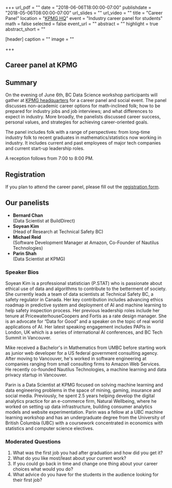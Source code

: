 +++
url_pdf = ""
date = "2018-06-06T18:00:00-07:00"
publishdate = "2018-05-06T08:00:00-07:00"
url_slides = ""
url_video = ""
title = "Career Panel"
location = "[KPMG HQ](https://goo.gl/maps/8qcjD5NUwRF2)"
event = "Industry career panel for students"
math = false
selected = false
event_url = ""
abstract = ""
highlight = true
abstract_short = ""

[header]
  caption = ""
  image = ""

+++


## Career panel at KPMG

<!--{{< youtube ctOFh51xzmM >}}-->

## Summary

On the evening of June 6th, BC Data Science workshop participants
will gather at [KPMG headquarters](https://goo.gl/maps/8qcjD5NUwRF2)
for a career panel and social event. The panel discusses non-academic
career options for math-inclined folk; how to be prepared
for industry jobs and job interviews; and what differences to expect
in industry. More broadly, the panelists discussed career success,
personal values, and strategies for achieving career-oriented goals.

The panel includes folk with a range of perspectives: from long-time industry
folk to recent graduates in mathematics/statistics now working in industry. It
includes current and past employees of major tech companies and current start-up
leadership roles.

A reception follows from 7:00 to 8:00 PM.

## Registration

If you plan to attend the career panel, please fill out the [registration
form](https://docs.google.com/forms/d/e/1FAIpQLSdPjrr84t8KjaBdPQvMgDOvhEHYQViwcvnjQ_plcr4JBu02uQ/viewform).

## Our panelists

* **Bernard Chan**  
(Data Scientist at BuildDirect)
* **Soyean Kim**  
(Head of Research at Technical Safety BC)
* **Michael Reid**  
(Software Development Manager at Amazon, Co-Founder of Nautilus Technologies)
* **Parin Shah**  
(Data Scientist at KPMG)


### Speaker Bios

Soyean Kim is a professional statistician (P.STAT) who is passionate about
ethical use of data and algorithms to contribute to the betterment of
society. She currently leads a team of data scientists at Technical Safety BC, a
safety regulator in Canada. Her key contribution includes advancing ethics
roadmap in predictive system and deployment of AI and machine learning to help
safety inspection process. Her previous leadership roles include her tenure at
PricewaterhouseCoopers and Fortis as a rate design manager. She is an advocate
for “Data for Good” and a speaker on the topic of real world applications of
AI. Her latest speaking engagement includes PAPIs in London, UK which is a
series of international AI conferences, and BC Tech Summit in Vancouver.


Mike received a Bachelor's in Mathematics from UMBC before
starting work as junior web developer for a US federal government consulting
agency. After moving to Vancouver, he's worked in software engineering at
companies ranging from small consulting firms to Amazon Web Services. He
recently co-founded Nautilus Technologies, a machine learning and data privacy
startup in Vancouver.


Parin is a Data Scientist at KPMG focused on solving machine learning and data
engineering problems in the space of mining, gaming, insurance and social
media. Previously, he spent 2.5 years helping develop the digital analytics
practice for an e-commerce firm, Natural Wellbeing, where he worked on setting
up data infrastructure, building consumer analytics models and website
experimentation. Parin was a fellow at a UBC machine learning workshop and has
an undergraduate degree from the University of British Columbia (UBC) with a
coursework concentrated in economics with statistics and computer science
electives.

### Moderated Questions

1. What was the first job you had after graduation and how did you get it? 
2. What do you like most/least about your current work?
3. If you could go back in time and change one thing about your career choices what would you do?
4. What advice do you have for the students in the audience looking for their first job?

